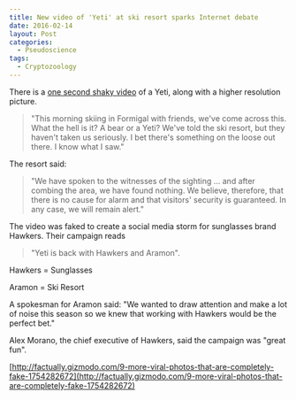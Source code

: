 ```yaml
---
title: New video of 'Yeti' at ski resort sparks Internet debate
date: 2016-02-14
layout: Post
categories:
  - Pseudoscience
tags:
  - Cryptozoology
---
```


There is a [one second shaky video](http://www.ksl.com/?sid=38448957&nid=711) of a Yeti, along with a higher resolution picture.

<!-- more -->

> "This morning skiing in Formigal with friends, we've come across this. What the hell is it? A bear or a Yeti? We've told the ski resort, but they haven't taken us seriously. I bet there's something on the loose out there. I know what I saw."

The resort said:

> "We have spoken to the witnesses of the sighting ... and after combing the area, we have found nothing. We believe, therefore, that there is no cause for alarm and that visitors' security is guaranteed. In any case, we will remain alert."

The video was faked to create a social media storm for sunglasses brand Hawkers. Their campaign reads

> "Yeti is back with Hawkers and Aramon".

Hawkers = Sunglasses

Aramon = Ski Resort

A spokesman for Aramon said: "We wanted to draw attention and make a lot of noise this season so we knew that working with Hawkers would be the perfect bet."

Alex Morano, the chief executive of Hawkers, said the campaign was "great fun".

[http://factually.gizmodo.com/9-more-viral-photos-that-are-completely-fake-1754282672](http://factually.gizmodo.com/9-more-viral-photos-that-are-completely-fake-1754282672)
